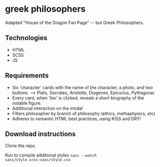 # greek philosophers

Adapted "House of the Dragon Fan Page" -- but Greek Philosophers.

## Technologies
- HTML
- SCSS
- JS

## Requirements

- Six 'character' cards with the name of the character, a photo, and two buttons. 
--> Plato, Socrates, Aristotle, Diogenes, Epicurius, Pythagoras
- Every card, when 'bio' is clicked, reveals a short biography of the notable figure.
- Additional interaction on the modal
- Filters philosopher by branch of philosophy (ethics, methaphysics, etc)
- Adheres to semantic HTML best practices, using KISS and DRY!


##  Download instructions

Clone the repo.

Run to compile additional styles
`sass --watch sass/style.scss:sass/style.css`
